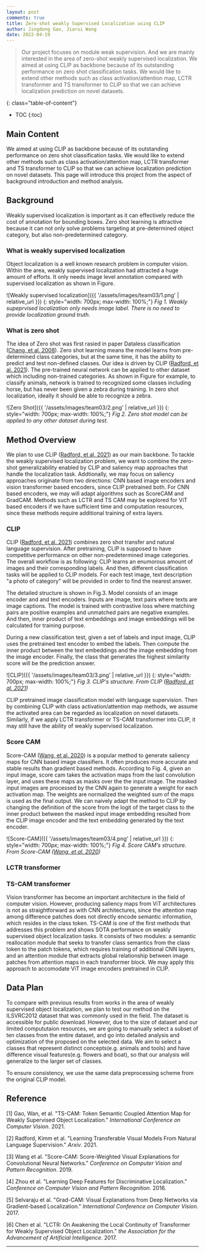```yaml
---
layout: post
comments: true
title: Zero-shot weakly Supervised Localization using CLIP
author: Jingdong Gao, Jiarui Wang
date: 2022-04-19
---
```



> Our project focuses on module weak supervision. And we are mainly interested in the area of zero-shot weakly supervised localization. We aimed at using CLIP as backbone because of its outstanding performance on zero shot classification tasks. We would like to extend other methods such as class activation/attention map, LCTR transformer and TS transformer to CLIP so that we can achieve localization prediction on novel datasets.
 
<!--more-->
{: class="table-of-content"}
* TOC
{:toc}

## Main Content
We aimed at using CLIP as backbone because of its outstanding performance on zero shot classification tasks. We would like to extend other methods such as class activation/attention map, LCTR transformer and TS transformer to CLIP so that we can achieve localization prediction on novel datasets. This page will introduce this project from the aspect of background introduction and method analysis. 

## Background 

Weakly supervised localization is important as it can effectively reduce the cost of annotation for bounding boxes. Zero shot learning is attractive because it can not only solve problems targeting at pre-determined object category, but also non-predetermined category. 

### What is weakly supervised localization 

Object localization is a well known research problem in computer vision. Within the area, weakly supervised localization had attracted a huge amount of efforts. It only needs image level annotation compared with supervised localization as shown in Figure. 

![Weakly supervised localization]({{ '/assets/images/team03/1.png' | relative_url }})
{: style="width: 700px; max-width: 100%;"}
*Fig 1. Weakly supeprvised localization only needs image label. There is no need to provide localization ground truth.*


### What is zero shot
The idea of Zero shot was first rasied in paper Dataless classification ([Chang, et al. 2008](http://www.cv-foundation.org/openaccess/content_cvpr_2016/papers/He_Deep_Residual_Learning_CVPR_2016_paper.pdf)). Zero shot learning means the model learns from pre-determined class categories, but at the same time, it has the ability to predict and test non-defined classes. Our idea is driven by CLIP ([Radford, et al. 2021](https://arxiv.org/pdf/2103.00020.pdf)). The pre-trained neural network can be applied to other dataset which including non-trained categories. As shown in Figure for example, to classify animals, network is trained to recognized some classes including horse, but has never been given a zebra during training. In zero shot localization, ideally it should be able to recognize a zebra.

![Zero Shot]({{ '/assets/images/team03/2.png' | relative_url }})
{: style="width: 700px; max-width: 100%;"}
*Fig 2. Zero shot model can be applied to any other dataset during test.*


## Method Overview
We plan to use CLIP ([Radford, et al. 2021](https://arxiv.org/pdf/2103.00020.pdf)) as our main backbone. To tackle the weakly supervised localization problem, we want to combine the zero-shot generalizability enabled by CLIP and saliency map approaches that handle the localization task. Addtionally, we may focus on saliency approaches originate from two directions: CNN based image encoders and vision transformer based encoders, since CLIP pretrained both. For CNN based encoders, we may will adapt algorithms such as ScoreCAM and GradCAM. Methods such as LCTR and TS CAM may be explored for ViT based encoders if we have sufficient time and computation resources, since these methods require additional training of extra layers.

### CLIP

CLIP ([Radford, et al. 2021](https://arxiv.org/pdf/2103.00020.pdf)) combines zero shot transfer and natural language supervision. After pretraining, CLIP is supposed to have competitive performance on other non-predetermined image categories. The overall workflow is as following: CLIP learns an enumorous amount of images and their corresponding labels. And then, different classification tasks will be applied to CLIP models. For each test image, text description "a photo of category" will be provided in order to find the nearest answer. 

The detailed structure is shown in Fig.3. Model consists of an image encoder and and text encoders. Inputs are image, text pairs where texts are image captions. The model is trained with contrastive loss where matching pairs are positive examples and unmatched pairs are negative examples. And then, inner product of text embeddings and image embeddings will be calculated for training purpose.

During a new classification test, given a set of labels and input image, CLIP uses the pretrained text encoder to embed the labels. Then compute the inner product between the text embeddings and the image embedding from the image encoder. Finally, the class that generates the highest similarity score will be the prediction answer. 



![CLIP]({{ '/assets/images/team03/3.png' | relative_url }})
{: style="width: 700px; max-width: 100%;"}
*Fig 3. CLIP's structure. From CLIP ([Radford, et al. 2021](https://arxiv.org/pdf/2103.00020.pdf))*



CLIP pretrained image classification model with language supervision. Then by combining CLIP with class activation/attention map methods, we assume the activated area can be regarded as localization on novel datasets. Similarly, if we apply LCTR transformer or TS-CAM transformer into CLIP, it may still have the ability of weakly supervised localization.


### Score CAM

Score-CAM ([Wang, et al. 2020](https://arxiv.org/pdf/1910.01279.pdf)) is a popular method to generate saliency maps for CNN based image classifiers. It often produces more accurate and stable results than gradient based methods. According to Fig. 4, given an input image, score cam takes the activation maps from the last convolution layer, and uses these maps as masks over the the input image. The masked input images are processed by the CNN again to generate a weight for each activation map. The weights are normalized the weighted sum of the maps is used as the final output. We can naively adapt the method to CLIP by changing the definition of the score from the logit of the target class to the inner product between the masked input image embedding resulted from the CLIP image encoder and the text embedding generated by the text encoder. 


![Score-CAM]({{ '/assets/images/team03/4.png' | relative_url }})
{: style="width: 700px; max-width: 100%;"}
*Fig 4. Score CAM's structure. From Score-CAM ([Wang, et al. 2020](https://arxiv.org/pdf/1910.01279.pdf))*
### LCTR transformer

### TS-CAM transformer
Vision transformer has become an important architecture in the field of computer vision. However, producing saliency maps from ViT architectures is not as straightforward as with CNN architectures, since the attention map among difference patches does not directly encode semantic information, which resides in the class token. TS-CAM is one of the first methods that addresses this problem and shows SOTA performance on weakly supervised object localization tasks. It consists of two modules: a semantic reallocation module that seeks to transfer class semantics from the class token to the patch tokens, which requires training of additional CNN layers, and an attention module that extracts global relationship between image patches from attention maps in each transformer block. We may apply this approach to accomodate ViT image encoders pretrained in CLIP. 



## Data Plan
To compare with previous results from  works in the area of weakly supervised object localization, we plan to test our method on the ILSVRC2012 dataset that was commonly used in the field. The dataset is accessible for public download. However, due to the size of dataset and our limited compututaion resources, we are going to manually select a subset of ten classes from the entire dataset, and go into detailed analysis and optimization of the proposed on the selected data. We aim to select a classes that represent distinct concepts(e.g. animals and tools) and have difference visual features(e.g. flowers and boat), so that our analysis will generalize to the larger set of classes.

To ensure consistency, we use the same data preprocessing scheme from the original CLIP model. 

## Reference
[1] Gao, Wan, et al. "TS-CAM: Token Semantic Coupled Attention Map for Weakly Supervised Object Localization." *International Conference on Computer Vision*. 2021.

[2] Radford, Kimm et al. "Learning Transferable Visual Models From Natural Language Supervision." *Arxiv*. 2021.

[3] Wang et al. "Score-CAM: Score-Weighted Visual Explanations for Convolutional Neural Networks." *Conference on Computer Vision and Pattern Recognition*. 2019.

[4] Zhou et al. "Learning Deep Features for Discriminative Localization." *Conference on Computer Vision and Pattern Recognition*. 2016.

[5] Selvaraju et al. "Grad-CAM: Visual Explanations from Deep Networks via Gradient-based Localization." *International Conference on Computer Vision*. 2017.

[6] Chen et al. "LCTR: On Awakening the Local Continuity of Transformer for Weakly Supervised Object Localization." *the Association for the Advancement of Artificial Intelligence*. 2017.

---
